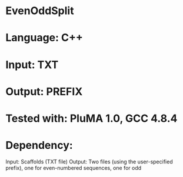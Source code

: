 # EvenOddSplit
# Language: C++
# Input: TXT
# Output: PREFIX
# Tested with: PluMA 1.0, GCC 4.8.4
# Dependency: 

Input: Scaffolds (TXT file)
Output: Two files (using the user-specified prefix), one for even-numbered sequences, one for odd
